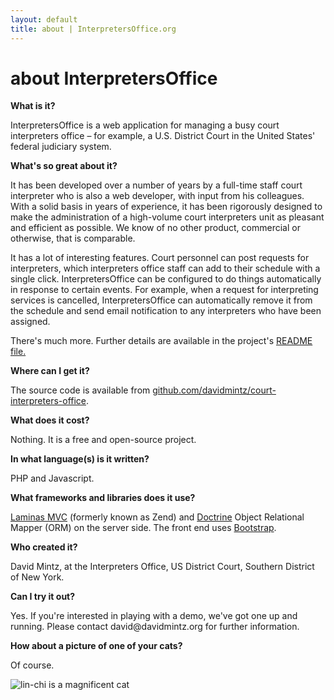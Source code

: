 ```yaml
---
layout: default
title: about | InterpretersOffice.org
---
```


# about InterpretersOffice

<strong>What is it?</strong>

<p class="ml-4"><span class="text-monospace">InterpretersOffice</span> is a web application for managing a busy court interpreters office – for example, a U.S. District Court in the United States' federal judiciary system.</p>

<strong>What's so great about it?</strong>

<p class="ml-4">It has been developed over a number of years by a full-time staff court interpreter who is also a web developer, with input from his colleagues. With a solid basis in years of experience, it has been rigorously designed to make the administration of a high-volume court interpreters unit as pleasant and efficient as possible. We know of no other product, commercial or otherwise, that is comparable.</p>

<p class="ml-4">It has a lot of interesting features. Court personnel can post requests for interpreters, which interpreters office staff can add 
    to their schedule with a single click. <span class="text-monospace">InterpretersOffice</span>  can be configured to do things automatically in 
    response to certain events. For example, when a request for interpreting 
    services is cancelled, <span class="text-monospace">InterpretersOffice</span> can automatically remove it from the schedule and send email notification to any interpreters who have been assigned.</p>

<p class="ml-4">There's much more. Further details are available in the project's <a href="https://github.com/davidmintz/court-interpreters-office/blob/master/README.md">README file.</a></p>

<strong>Where can I get it?</strong>

<p class="ml-4">The source code is available from <a href="https://github.com/davidmintz/court-interpreters-office">github.com/davidmintz/court-interpreters-office</a>.</p>

<strong>What does it cost?</strong>

<p class="ml-4">Nothing. It is a free and open-source project.</p>

<strong>In what language(s) is it written?</strong>

<p class="ml-4">PHP and Javascript.</p>

<strong>What frameworks and libraries does it use?</strong>

<p class="ml-4">
<a href="https://docs.laminas.dev/laminas-mvc/">Laminas MVC</a> (formerly known as Zend) and <a href="https://www.doctrine-project.org/">Doctrine</a> Object Relational Mapper (ORM)
on the server side. The front end uses <a href="https://getbootstrap.com/">Bootstrap</a>.
</p>
    

<strong>Who created it?</strong>

<p class="ml-4">David Mintz, at the Interpreters Office, US District Court, Southern District of New York.</p>

<strong>Can I try it out?</strong>

<p class="ml-4">Yes. If you're interested in playing with a demo, we've got one up and running. Please contact david@davidmintz.org for further information.</p>

<strong>How about a picture of one of your cats?</strong>

<p class="pl-4">Of course.</p>
<p class="mx-auto text-center">
    <img src="/assets/images/lin-chi.jpg" alt="lin-chi is a magnificent cat" class="img-fluid">
  </p>